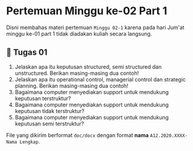 # Pertemuan Minggu ke-02 Part 1

Disni membahas materi pertemuan `Minggu 02-1` karena pada hari Jum'at minggu ke-01 part 1 tidak diadakan kuliah secara langsung.

## 📑 Tugas 01

1. Jelaskan apa itu keputusan structured, semi structured dan unstructured. Berikan masing-masing dua contoh!
2. Jelaskan apa itu operational control, managerial control dan strategic planning. Berikan masing-masing dua contoh!
3. Bagaimana computer menyediakan support untuk mendukung keputusan terstruktur?
4. Bagaimana computer menyediakan support untuk mendukung keputusan tidak terstruktur?
5. Bagaimana computer menyediakan support untuk mendukung keputusan semi terstruktur?

File yang dikirim berformat `doc/docx` dengan format **nama** `A12.2020.XXXX-Nama Lengkap`.
